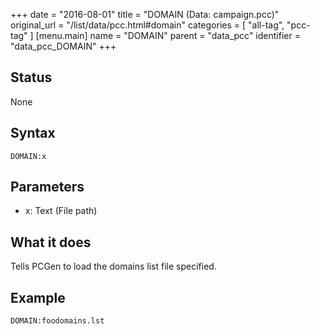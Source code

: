 +++
date = "2016-08-01"
title = "DOMAIN (Data: campaign.pcc)"
original_url = "/list/data/pcc.html#domain"
categories = [ "all-tag", "pcc-tag" ]
[menu.main]
    name = "DOMAIN"
    parent = "data_pcc"
    identifier = "data_pcc_DOMAIN"
+++

## Status

None

## Syntax

`DOMAIN:x`

## Parameters

-   x: Text (File path)



What it does
------------

Tells PCGen to load the domains list file specified.

Example
-------

`DOMAIN:foodomains.lst`

